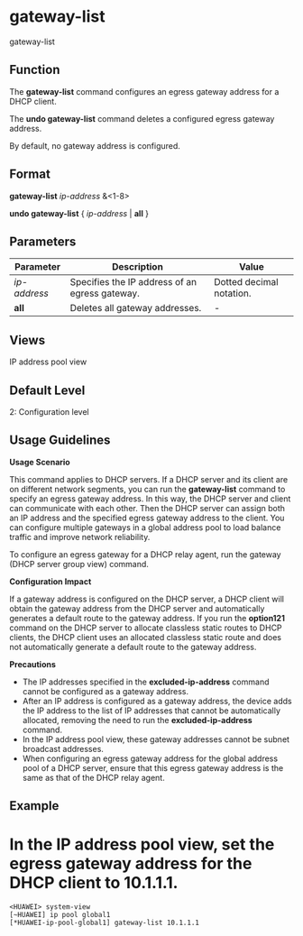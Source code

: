 gateway-list
============

gateway-list

Function
--------

The **gateway-list** command configures an egress gateway address for a DHCP client.

The **undo gateway-list** command deletes a configured egress gateway address.

By default, no gateway address is configured.



Format
------

**gateway-list** *ip-address* &<1-8>

**undo gateway-list** { *ip-address* | **all** }



Parameters
----------

| Parameter | Description | Value |
| --- | --- | --- |
| *ip-address* | Specifies the IP address of an egress gateway. | Dotted decimal notation. |
| **all** | Deletes all gateway addresses. | - |




Views
-----

IP address pool view



Default Level
-------------

2: Configuration level



Usage Guidelines
----------------

**Usage Scenario**

This command applies to DHCP servers. If a DHCP server and its client are on different network segments, you can run the **gateway-list** command to specify an egress gateway address. In this way, the DHCP server and client can communicate with each other. Then the DHCP server can assign both an IP address and the specified egress gateway address to the client. You can configure multiple gateways in a global address pool to load balance traffic and improve network reliability.

To configure an egress gateway for a DHCP relay agent, run the gateway (DHCP server group view) command.

**Configuration Impact**

If a gateway address is configured on the DHCP server, a DHCP client will obtain the gateway address from the DHCP server and automatically generates a default route to the gateway address. If you run the **option121** command on the DHCP server to allocate classless static routes to DHCP clients, the DHCP client uses an allocated classless static route and does not automatically generate a default route to the gateway address.

**Precautions**

* The IP addresses specified in the **excluded-ip-address** command cannot be configured as a gateway address.
* After an IP address is configured as a gateway address, the device adds the IP address to the list of IP addresses that cannot be automatically allocated, removing the need to run the **excluded-ip-address** command.
* In the IP address pool view, these gateway addresses cannot be subnet broadcast addresses.
* When configuring an egress gateway address for the global address pool of a DHCP server, ensure that this egress gateway address is the same as that of the DHCP relay agent.


Example
-------

# In the IP address pool view, set the egress gateway address for the DHCP client to 10.1.1.1.
```
<HUAWEI> system-view
[~HUAWEI] ip pool global1
[*HUAWEI-ip-pool-global1] gateway-list 10.1.1.1

```